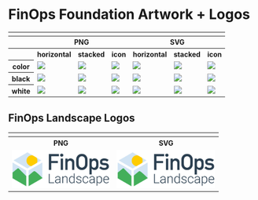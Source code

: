 # FinOps Foundation Artwork + Logos

<table>
    <tr>
    	<th colspan="7"></th>
    </tr>
    <tr>
        <th></th>
        <th colspan="3">PNG</th>
        <th colspan="3">SVG</th>
    </tr>
    <tr>
        <th></th>
        <th>horizontal</th>
        <th>stacked</th>
        <th>icon</th>
        <th>horizontal</th>
        <th>stacked</th>
        <th>icon</th>
    </tr>
    <tr>
        <th>color</th>
        <td><img src="finops-foundation/horizontal/color/finops-foundation-horizontal-color.png" width="200"></td>
        <td><img src="finops-foundation/stacked/color/finops-foundation-stacked-color.png" width="125"></td>
        <td><img src="finops-foundation/icon/color/finops-foundation-icon-color.png" width="75"></td>
        <td><img src="finops-foundation/horizontal/color/finops-foundation-horizontal-color.svg" width="200"></td>
        <td><img src="finops-foundation/stacked/color/finops-foundation-stacked-color.svg" width="125"></td>
        <td><img src="finops-foundation/icon/color/finops-foundation-icon-color.svg" width="75"></td>
    </tr>
    <tr>
        <th>black</th>
        <td><img src="finops-foundation/horizontal/black/finops-foundation-horizontal-black.png" width="200"></td>
        <td><img src="finops-foundation/stacked/black/finops-foundation-stacked-black.png" width="125"></td>
        <td><img src="finops-foundation/icon/black/finops-foundation-icon-black.png" width="75"></td>
        <td><img src="finops-foundation/horizontal/black/finops-foundation-horizontal-black.svg" width="200"></td>
        <td><img src="finops-foundation/stacked/black/finops-foundation-stacked-black.svg" width="125"></td>
        <td><img src="finops-foundation/icon/black/finops-foundation-icon-black.svg" width="75"></td>
    </tr>
    <tr>
        <th>white</th>
        <td><img src="finops-foundation/horizontal/white/finops-foundation-horizontal-white.png" width="200"></td>
        <td><img src="finops-foundation/stacked/white/finops-foundation-stacked-white.png" width="125"></td>
        <td><img src="finops-foundation/icon/white/finops-foundation-icon-white.png" width="75"></td>
        <td><img src="finops-foundation/horizontal/white/finops-foundation-horizontal-white.svg" width="200"></td>
        <td><img src="finops-foundation/stacked/white/finops-foundation-stacked-white.svg" width="125"></td>
        <td><img src="finops-foundation/icon/white/finops-foundation-icon-white.svg" width="75"></td>
    </tr>
</table>



## FinOps Landscape Logos


<table>
    <tr>
    	<th colspan="2"></th>
    </tr>
    <tr>
        <th colspan="1">PNG</th>
        <th colspan="1">SVG</th>
    </tr>
        <tr>
        <td><img src="finops-landscape/finops-landscape.svg" width="200"></td>
        <td><img src="finops-landscape/finops-landscape.png" width="200"></td>     
    </tr>
   </table>


